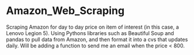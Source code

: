 # Amazon_Web_Scraping

Scraping Amazon for day to day price on item of interest (in this case, a Lenovo Legion 5). Using Pythons 
libraries such as Beautiful Soup and pandas to pull data from Amazon, and then format it into a cvs that updates daily.
Will be adding a function to send me an email when the price < 800.
